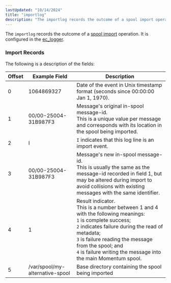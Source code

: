 ```yaml
---
lastUpdated: "10/14/2024"
title: "importlog"
description: "The importlog records the outcome of a spool import operation It is configured in the ec logger The following is a description of the fields Table 35 8 Import Record Fields Offset Example Field Description 0 1064869327 Date of the event in Unix timestamp format seconds since 00 00 00..."
---
```


The `importlog` records the outcome of a [spool import](/momentum/4/console-commands/spool-import) operation. It is configured in the [ec_logger](/momentum/4/modules/ec-logger).

### <a name="idp4831552"></a> Import Records

The following is a description of the fields:

<a name="log_formats.import_logger.fields"></a> 


| Offset | Example Field | Description |
| --- | --- | --- |
| 0 | 1064869327 | Date of the event in Unix timestamp format (seconds since 00:00:00 Jan 1, 1970). |
| 1 | 00/00-25004-31B987F3 | Message's original in-spool message-id.<br>This is a unique value per message and corresponds with its location in the spool being imported. |
| 2 | I | `I` indicates that this log line is an import event. |
| 3 | 00/00-25004-31B987F3 | Message's new in-spool message-id.<br>This is usually the same as the message-id recorded in field 1, but may be altered during import to avoid collisions with existing messages with the same identifier. |
| 4 | 1 | Result indicator.<br>This is a number between 1 and 4 with the following meanings:<br>`1` is complete success;<br>`2` indicates failure during the read of metadata;<br>`3` is failure reading the message from the spool; and<br>`4` is failure writing the message into the main Momentum spool. |
| 5 | /var/spool/my-alternative-spool | Base directory containing the spool being imported |
